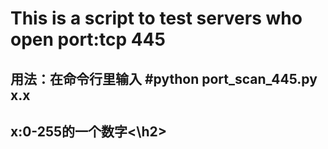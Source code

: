 <h1>This is a script to test servers who open port:tcp 445</h1>
<h2>用法：在命令行里输入 #python port_scan_445.py x.x</h2>
<h2>x:0-255的一个数字<\h2>
